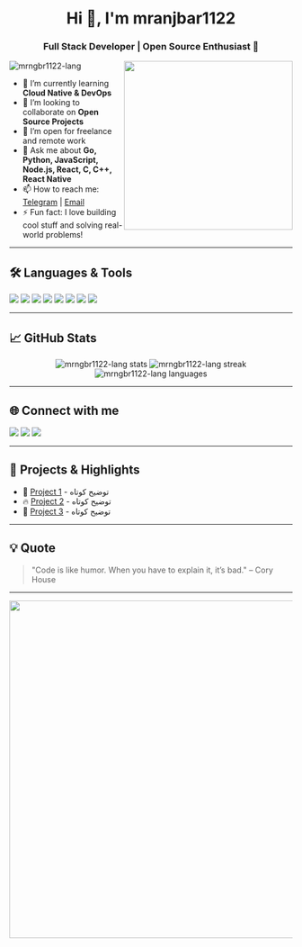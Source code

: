 <!-- Hi there 👋, I am mrngbr1122-lang! -->

<h1 align="center">Hi 👋, I'm mranjbar1122</h1>
<h3 align="center">Full Stack Developer | Open Source Enthusiast 🚀</h3>

<img align="right" src="https://github.com/mrngbr1122-lang/mrngbr1122-lang/blob/main/code.gif" width="300"/>

<p align="left">
  <img src="https://komarev.com/ghpvc/?username=mrngbr1122-lang&label=Profile%20views&color=0e75b6&style=flat" alt="mrngbr1122-lang" />
</p>

- 🌱 I’m currently learning **Cloud Native & DevOps**
- 👯 I’m looking to collaborate on **Open Source Projects**
- 🤝 I’m open for freelance and remote work
- 💬 Ask me about **Go, Python, JavaScript, Node.js, React, C, C++, React Native**
- 📫 How to reach me: [Telegram](https://t.me/yourusername) | [Email](mailto:your@email.com)
- ⚡ Fun fact: I love building cool stuff and solving real-world problems!

---

## 🛠️ Languages & Tools

<p align="left">
  <img src="https://img.shields.io/badge/Go-00ADD8?style=for-the-badge&logo=go&logoColor=white"/>
  <img src="https://img.shields.io/badge/Python-3776AB?style=for-the-badge&logo=python&logoColor=white"/>
  <img src="https://img.shields.io/badge/JavaScript-F7DF1E?style=for-the-badge&logo=javascript&logoColor=black"/>
  <img src="https://img.shields.io/badge/Node.js-339933?style=for-the-badge&logo=nodedotjs&logoColor=white"/>
  <img src="https://img.shields.io/badge/React-61DAFB?style=for-the-badge&logo=react&logoColor=black"/>
  <img src="https://img.shields.io/badge/React_Native-20232A?style=for-the-badge&logo=react&logoColor=61DAFB"/>
  <img src="https://img.shields.io/badge/C-00599C?style=for-the-badge&logo=c&logoColor=white"/>
  <img src="https://img.shields.io/badge/C++-00599C?style=for-the-badge&logo=c%2B%2B&logoColor=white"/>
</p>

---

## 📈 GitHub Stats

<p align="center">
  <img src="https://github-readme-stats.vercel.app/api?username=mrngbr1122-lang&show_icons=true&theme=radical" alt="mrngbr1122-lang stats"/>
  <img src="https://github-readme-streak-stats.herokuapp.com/?user=mrngbr1122-lang&theme=radical" alt="mrngbr1122-lang streak"/>
  <img src="https://github-readme-stats.vercel.app/api/top-langs/?username=mrngbr1122-lang&layout=compact&theme=radical" alt="mrngbr1122-lang languages"/>
</p>

---

## 🌐 Connect with me

<p align="left">
  <a href="https://linkedin.com/in/your-username" target="blank"><img src="https://img.shields.io/badge/LinkedIn-blue?style=for-the-badge&logo=linkedin&logoColor=white"/></a>
  <a href="https://t.me/yourusername" target="blank"><img src="https://img.shields.io/badge/Telegram-2CA5E0?style=for-the-badge&logo=telegram&logoColor=white"/></a>
  <a href="mailto:your@email.com"><img src="https://img.shields.io/badge/Email-D14836?style=for-the-badge&logo=gmail&logoColor=white"/></a>
</p>

---

## 🎯 Projects & Highlights

- 🚀 [Project 1](https://github.com/mrngbr1122-lang/project1) - توضیح کوتاه
- 🔥 [Project 2](https://github.com/mrngbr1122-lang/project2) - توضیح کوتاه
- 📱 [Project 3](https://github.com/mrngbr1122-lang/project3) - توضیح کوتاه

---

## 💡 Quote

> "Code is like humor. When you have to explain it, it’s bad." – Cory House

---

<p align="center">
  <img src="https://github.com/mrngbr1122-lang/mrngbr1122-lang/blob/main/retro.gif" width="600"/>
</p>

<!--
**mranjbar1122/mranjbar1122** is a ✨ _special_ ✨ repository because its `README.md` (this file) appears on your GitHub profile.

Here are some ideas to get you started:

- 🔭 I’m currently working on ...
- 🌱 I’m currently learning ...
- 👯 I’m looking to collaborate on ...
- 🤔 I’m looking for help with ...
- 💬 Ask me about ...
- 📫 How to reach me: ...
- 😄 Pronouns: ...
- ⚡ Fun fact: ...
-->
